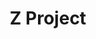 --- 
title: "Z Project"
description:
price: "19.99"
category: 
images: 
    - /assets/img/zproject.png
order: 535
---